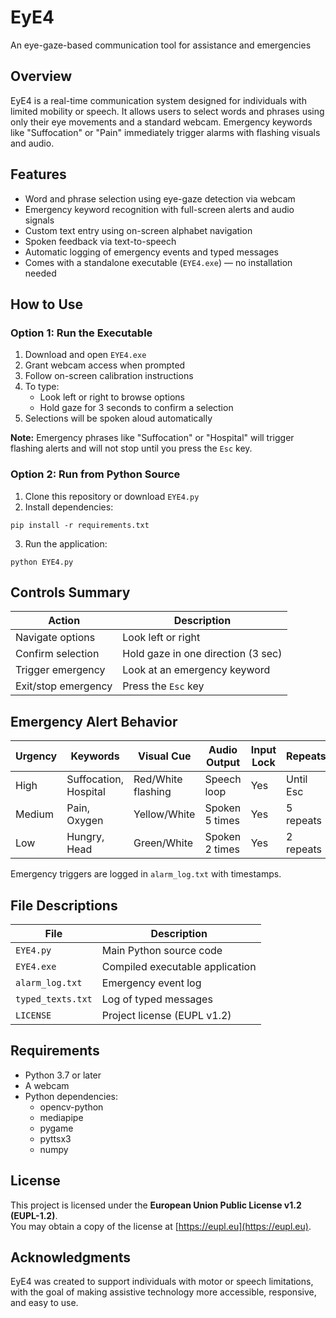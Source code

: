 # EyE4
An eye-gaze-based communication tool for assistance and emergencies

## Overview
EyE4 is a real-time communication system designed for individuals with limited mobility or speech. It allows users to select words and phrases using only their eye movements and a standard webcam. Emergency keywords like "Suffocation" or "Pain" immediately trigger alarms with flashing visuals and audio.

## Features
- Word and phrase selection using eye-gaze detection via webcam
- Emergency keyword recognition with full-screen alerts and audio signals
- Custom text entry using on-screen alphabet navigation
- Spoken feedback via text-to-speech
- Automatic logging of emergency events and typed messages
- Comes with a standalone executable (`EYE4.exe`) — no installation needed

## How to Use

### Option 1: Run the Executable
1. Download and open `EYE4.exe`
2. Grant webcam access when prompted
3. Follow on-screen calibration instructions
4. To type:
   - Look left or right to browse options
   - Hold gaze for 3 seconds to confirm a selection
5. Selections will be spoken aloud automatically

**Note:** Emergency phrases like "Suffocation" or "Hospital" will trigger flashing alerts and will not stop until you press the `Esc` key.

### Option 2: Run from Python Source
1. Clone this repository or download `EYE4.py`
2. Install dependencies:

```
pip install -r requirements.txt
```

3. Run the application:

```
python EYE4.py
```

## Controls Summary

| Action                | Description                        |
|-----------------------|------------------------------------|
| Navigate options      | Look left or right                 |
| Confirm selection     | Hold gaze in one direction (3 sec) |
| Trigger emergency     | Look at an emergency keyword       |
| Exit/stop emergency   | Press the `Esc` key                |

## Emergency Alert Behavior

| Urgency  | Keywords              | Visual Cue        | Audio Output       | Input Lock | Repeats     |
|----------|------------------------|-------------------|--------------------|------------|-------------|
| High     | Suffocation, Hospital  | Red/White flashing| Speech loop        | Yes        | Until Esc   |
| Medium   | Pain, Oxygen           | Yellow/White      | Spoken 5 times     | Yes        | 5 repeats   |
| Low      | Hungry, Head           | Green/White       | Spoken 2 times     | Yes        | 2 repeats   |

Emergency triggers are logged in `alarm_log.txt` with timestamps.

## File Descriptions

| File             | Description                             |
|------------------|-----------------------------------------|
| `EYE4.py`        | Main Python source code                 |
| `EYE4.exe`       | Compiled executable application         |
| `alarm_log.txt`  | Emergency event log                     |
| `typed_texts.txt`| Log of typed messages                   |
| `LICENSE`        | Project license (EUPL v1.2)             |

## Requirements
- Python 3.7 or later
- A webcam
- Python dependencies:
  - opencv-python
  - mediapipe
  - pygame
  - pyttsx3
  - numpy

## License
This project is licensed under the **European Union Public License v1.2 (EUPL-1.2)**.  
You may obtain a copy of the license at [https://eupl.eu](https://eupl.eu).

## Acknowledgments
EyE4 was created to support individuals with motor or speech limitations, with the goal of making assistive technology more accessible, responsive, and easy to use.
